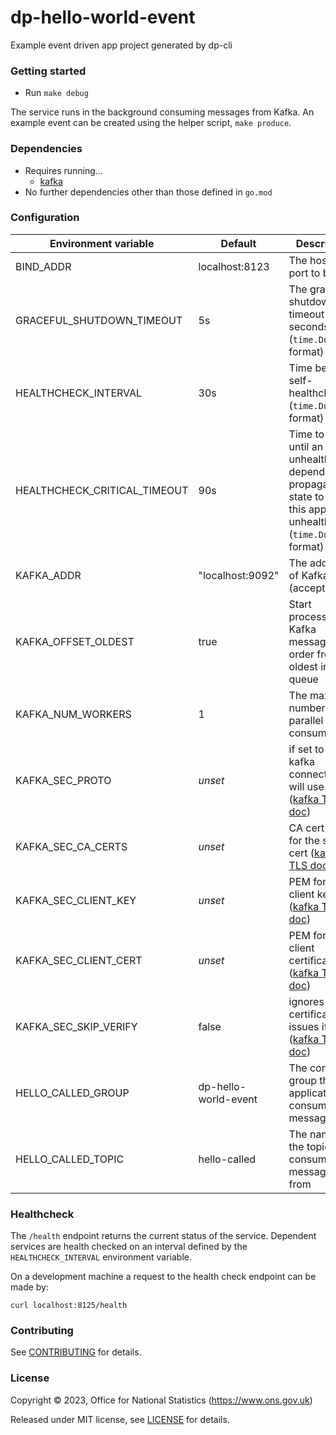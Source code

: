 # dp-hello-world-event
Example event driven app project generated by dp-cli

### Getting started

* Run `make debug`

The service runs in the background consuming messages from Kafka.
An example event can be created using the helper script, `make produce`.

### Dependencies

* Requires running…
  * [kafka](https://github.com/ONSdigital/dp/blob/main/guides/INSTALLING.md#prerequisites)
* No further dependencies other than those defined in `go.mod`

### Configuration

| Environment variable         | Default                           | Description
| ---------------------------- | --------------------------------- | -----------
| BIND_ADDR                    | localhost:8123                    | The host and port to bind to
| GRACEFUL_SHUTDOWN_TIMEOUT    | 5s                                | The graceful shutdown timeout in seconds (`time.Duration` format)
| HEALTHCHECK_INTERVAL         | 30s                               | Time between self-healthchecks (`time.Duration` format)
| HEALTHCHECK_CRITICAL_TIMEOUT | 90s                               | Time to wait until an unhealthy dependent propagates its state to make this app unhealthy (`time.Duration` format)
| KAFKA_ADDR                   | "localhost:9092"                  | The address of Kafka (accepts list)
| KAFKA_OFFSET_OLDEST          | true                              | Start processing Kafka messages in order from the oldest in the queue
| KAFKA_NUM_WORKERS            | 1                                 | The maximum number of parallel kafka consumers
| KAFKA_SEC_PROTO              | _unset_                           | if set to `TLS`, kafka connections will use TLS ([kafka TLS doc])
| KAFKA_SEC_CA_CERTS           | _unset_                           | CA cert chain for the server cert ([kafka TLS doc])
| KAFKA_SEC_CLIENT_KEY         | _unset_                           | PEM for the client key ([kafka TLS doc])
| KAFKA_SEC_CLIENT_CERT        | _unset_                           | PEM for the client certificate ([kafka TLS doc])
| KAFKA_SEC_SKIP_VERIFY        | false                             | ignores server certificate issues if `true` ([kafka TLS doc])
| HELLO_CALLED_GROUP           | dp-hello-world-event              | The consumer group this application to consume topic messages
| HELLO_CALLED_TOPIC           | hello-called                      | The name of the topic to consume messages from

[kafka TLS doc]: https://github.com/ONSdigital/dp-kafka/tree/main/examples#tls

### Healthcheck

 The `/health` endpoint returns the current status of the service. Dependent services are health checked on an interval defined by the `HEALTHCHECK_INTERVAL` environment variable.

 On a development machine a request to the health check endpoint can be made by:

 `curl localhost:8125/health`

### Contributing

See [CONTRIBUTING](CONTRIBUTING.md) for details.

### License

Copyright © 2023, Office for National Statistics (https://www.ons.gov.uk)

Released under MIT license, see [LICENSE](LICENSE.md) for details.

